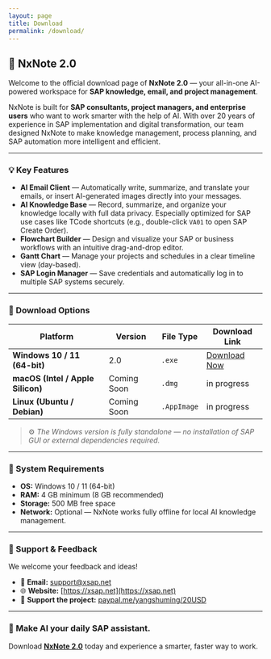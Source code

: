 ```yaml
---
layout: page
title: Download
permalink: /download/
---
```


## 🚀 NxNote 2.0

Welcome to the official download page of **NxNote 2.0** — your all-in-one AI-powered workspace for **SAP knowledge, email, and project management**.

NxNote is built for **SAP consultants, project managers, and enterprise users** who want to work smarter with the help of AI.
With over 20 years of experience in SAP implementation and digital transformation, our team designed NxNote to make knowledge management, process planning, and SAP automation more intelligent and efficient.

---

### 💡 Key Features

- **AI Email Client** — Automatically write, summarize, and translate your emails, or insert AI-generated images directly into your messages.
- **AI Knowledge Base** — Record, summarize, and organize your knowledge locally with full data privacy. Especially optimized for SAP use cases like TCode shortcuts (e.g., double-click `VA01` to open SAP Create Order).
- **Flowchart Builder** — Design and visualize your SAP or business workflows with an intuitive drag-and-drop editor.
- **Gantt Chart** — Manage your projects and schedules in a clear timeline view (day-based).
- **SAP Login Manager** — Save credentials and automatically log in to multiple SAP systems securely.

---

### 💾 Download Options

| Platform | Version | File Type | Download Link |
|-----------|----------|-----------|----------------|
| **Windows 10 / 11 (64-bit)** | 2.0 | `.exe` | [Download Now](/download/Release2.0.zip) |
| **macOS (Intel / Apple Silicon)** | Coming Soon | `.dmg` | in progress |
| **Linux (Ubuntu / Debian)** | Coming Soon | `.AppImage` | in progress |

> ⚙️ *The Windows version is fully standalone — no installation of SAP GUI or external dependencies required.*

---

### 🔐 System Requirements

- **OS:** Windows 10 / 11 (64-bit)
- **RAM:** 4 GB minimum (8 GB recommended)
- **Storage:** 500 MB free space
- **Network:** Optional — NxNote works fully offline for local AI knowledge management.

---

### 💬 Support & Feedback

We welcome your feedback and ideas!
- 📧 **Email:** support@xsap.net
- 🌐 **Website:** [https://xsap.net](https://xsap.net)
- 💙 **Support the project:** [paypal.me/yangshuming/20USD](https://paypal.me/yangshuming/20USD)

---

### 🌟 Make AI your daily SAP assistant.
Download [**NxNote 2.0**](/download/Release2.0.zip) today and experience a smarter, faster way to work.
